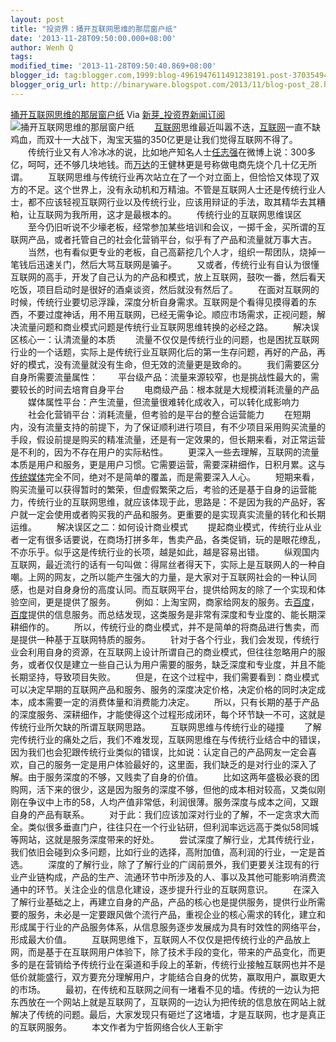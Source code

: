 ```yaml
---
layout: post
title: "投资界：捅开互联网思维的那层窗户纸"
date: '2013-11-28T09:50:00.000+08:00'
author: Wenh Q
tags:
modified_time: '2013-11-28T09:50:40.869+08:00'
blogger_id: tag:blogger.com,1999:blog-4961947611491238191.post-3703549413585094821
blogger_orig_url: http://binaryware.blogspot.com/2013/11/blog-post_28.html
---
```

[捅开互联网思维的那层窗户纸](http://news.pedaily.cn/newseed/201311/20131126357425.shtml)
Via [新芽_投资界新闻订阅](http://www.pedaily.cn/)
![捅开互联网思维的那层窗户纸](http://pic.pedaily.cn/201311/20131126@30130.jpg)
　　[互联网](http://news.pedaily.cn/industry/%E4%BA%92%E8%81%94%E7%BD%91/)思维最近叫嚣不迭，[互联网](http://news.pedaily.cn/industry/%E4%BA%92%E8%81%94%E7%BD%91/)一直不缺鸡血，而双十一大战下，淘宝天猫的350亿更是让我们觉得互联网不得了。
　　传统行业又有人冷冰冰的说，比如地产知名人士[任志强](http://zdb.pedaily.cn/people/%E4%BB%BB%E5%BF%97%E5%BC%BA/)在微博上说：300多亿，呵呵，还不够几块地钱。而[万达](http://zdb.pedaily.cn/enterprise/%E4%B8%87%E8%BE%BE/)的王健林更是号称做电商先烧个几十亿无所谓。
　　互联网思维与传统行业再次站立在了一个对立面上，但恰恰又体现了双方的不足。这个世界上，没有永动机和万精油。不管是互联网人士还是传统行业人士，都不应该轻视互联网行业以及传统行业，应该用辩证的手法，取其精华去其糟粕，让互联网为我所用，这才是最根本的。
　　传统行业的互联网思维误区
　　至今仍旧听说不少壕老板，经常参加某些培训和会议，一掷千金，买所谓的互联网产品，或者托管自己的社会化营销平台，似乎有了产品和流量就万事大吉。
　　当然，也有看似更专业的老板，自己高薪挖几个人才，组织一帮团队，烧掉一笔钱后迅速关门，然后大骂互联网是骗子。
　　又或者，传统行业有自认为很懂互联网的高手，开发了自己认为的产品和模式，放上互联网，鼓吹一番，然后看天吃饭，项目启动时是很好的酒桌谈资，然后就没有然后了。
　　在面对互联网的时候，传统行业要切忌浮躁，深度分析自身需求。互联网是个看得见摸得着的东西，不要过度神话，用不用互联网，已经无需争论。顺应市场需求，正视问题，解决流量问题和商业模式问题是传统行业互联网思维转换的必经之路。
　　解决误区核心一：认清流量的本质
　　流量不仅仅是传统行业的问题，也是困扰互联网行业的一个话题，实际上是传统行业互联网化后的第一生存问题，再好的产品，再好的模式，没有流量就没有生命，但无效的流量更是致命的。
　　我们需要区分自身所需要流量属性：
　　平台级产品：流量来源较窄，也是挑战性最大的，需要较长的时间去培育自身平台
　　电商级产品：根本就是大规模消耗流量的产品
　　媒体属性平台：产生流量，但流量很难转化成收入，可以转化成影响力
　　社会化营销平台：消耗流量，但考验的是平台的整合运营能力
　　在短期内，没有流量支持的前提下，为了保证顺利进行项目，有不少项目采用购买流量的手段，假设前提是购买的精准流量，还是有一定效果的，但长期来看，对正常运营是不利的，因为不存在用户的实际粘性。
　　更深入一些去理解，互联网的流量本质是用户和服务，更是用户习惯。它需要运营，需要深耕细作，日积月累。这与[传统媒体](http://news.pedaily.cn/industry/%E4%BC%A0%E7%BB%9F%E5%AA%92%E4%BD%93/)完全不同，绝对不是简单的覆盖，而是需要深入人心。
　　短期来看，购买流量可以获得暂时的繁荣，但虚假繁荣之后，考验的还是基于自身的运营能力，传统行业的互联网思维，就应该体现于此，思路是：不是因为我的产品好，客户就一定会使用或者购买我的产品和服务。更重要的是实现真实流量的转化和长期运维。
　　解决误区之二：如何设计商业模式
　　提起商业模式，传统行业从业者一定有很多话要说，在商场打拼多年，售卖产品，各类促销，玩的是眼花缭乱，不亦乐乎。似乎这是传统行业的长项，越是如此，越是容易出错。
　　纵观国内互联网，最近流行的话有一句叫做：得屌丝者得天下，实际上是互联网人的一种自嘲。上网的网友，之所以能产生强大的力量，是大家对于互联网社会的一种认同感，也是对自身身份的高度认同。而互联网平台，提供给网友的除了一个实现和体验空间，更是提供了服务。
　　例如：上淘宝网，商家给网友的服务。去[百度](http://www.baidu.com/)，[百度](http://www.baidu.com/)提供的信息服务。而总结发现，这类服务是非常有深度和专业度的、能长期深耕细作的。
　　所以，传统行业的商业模式，并不是简单的将商品进行售卖，而是提供一种基于互联网特质的服务。
　　针对于各个行业，我们会发现，传统行业会利用自身的资源，在互联网上设计所谓自己的商业模式，但往往忽略用户的服务，或者仅仅是建立一些自己认为用户需要的服务，缺乏深度和专业度，并且不能长期坚持，导致项目失败。
　　但是，在这个过程中，我们需要看到：商业模式可以决定早期的互联网产品和服务、服务的深度决定价格，决定价格的同时决定成本，成本需要一定的消费体量和消费能力决定。
　　所以，只有长期的基于产品的深度服务、深耕细作，才能使得这个过程形成闭环，每个环节缺一不可，这就是传统行业所欠缺的所谓互联网思路。
　　互联网思维与传统行业的碰撞
　　了解完传统行业的痛处之后，我们不难发现，互联网思维在与传统行业结合中的错误，因为我们也会犯跟传统行业类似的错误，比如说：认定自己的产品网友一定会喜欢，自己的服务一定是用户体验最好的，这里面，我们缺乏的是对行业的深入了解。由于服务深度的不够，又贱卖了自身的价值。
　　比如这两年盛极必衰的团购网，活下来的很少，这是因为服务的深度不够，但他的成本相对较高，又类似刚刚在争议中上市的58，人均产值非常低，利润很薄。服务深度与成本之间，又跟自身的产品有联系。
　　对于此：我们应该加深对行业的了解，不一定贪求大而全。类似很多垂直门户，往往只在一个行业钻研，但利润率远远高于类似58同城等网站，这就是服务深度带来的好处。
　　尝试深度了解行业，尤其传统行业，我们依旧会碰到众多问题，比如行业的选择，高附加值，高利润的行业，一定是首选。
　　深度的了解行业，除了了解行业的广阔前景外，我们更要关注现有的行业产业链构成，产品的生产、流通环节中所涉及的人、事以及其他可能影响消费流通中的环节。关注企业的信息化建设，逐步提升行业的互联网意识。
　　在深入了解行业基础之上，再建立自身的产品，产品的核心也是提供服务，提供行业所需要的服务，未必是一定要跟风做个流行产品，重视企业的核心需求的转化，建立和形成属于行业的产品服务体系，从信息服务逐步发展成为具有时效性的网络平台，形成最大价值。
　　互联网思维下，互联网人不仅仅是把传统行业的产品放上网，而是基于在互联网用户体验下，除了技术手段的变化，带来的产品变化，而更多的是在营销给予传统行业在渠道和手段上的革新，传统行业接触互联网也并不是低价就能盛行，双方要充分理解用户，才能结合自身的优势，赢取用户，赢取更大的市场。
　　最初，在传统和互联网之间有一堵看不见的墙。传统的一边认为把东西放在一个网站上就是互联网了，互联网的一边认为把传统的信息放在网站上就解决了传统的问题。最后，大家发现只有砸烂了这堵墙，才是互联网，也才是真正的互联网服务。
　　本文作者为宁哲网络合伙人王新宇
